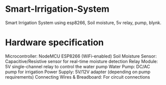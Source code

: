 # Smart-Irrigation-System
Smart Irrigation System using esp8266, Soil moisture, 5v relay, pump, blynk.

# Hardware specification 

Microcontroller: NodeMCU ESP8266 (WiFi-enabled) 
Soil Moisture Sensor: Capacitive/Resistive sensor for real-time moisture detection 
Relay Module: 5V single-channel relay to control the water pump 
Water Pump: DC/AC pump for irrigation 
Power Supply: 5V/12V adapter (depending on pump requirements) 
Connecting Wires & Breadboard: For circuit connections 

 

